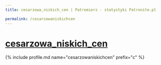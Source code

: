 ```yaml
---
title: cesarzowa_niskich_cen | Patromierz - statystyki Patronite.pl

permalink: /cesarzowaniskichcen
---
```


# [cesarzowa_niskich_cen](https://patronite.pl/cesarzowaniskichcen)

{% include profile.md name="cesarzowaniskichcen" prefix="c" %}
